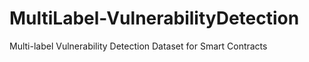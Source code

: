 # MultiLabel-VulnerabilityDetection
Multi-label Vulnerability Detection Dataset for Smart Contracts
